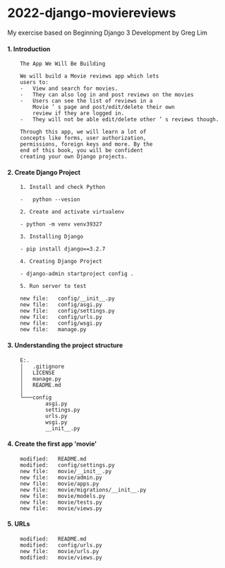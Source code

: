 # 2022-django-moviereviews
My exercise based on Beginning Django 3 Development by Greg Lim


#### 1. Introduction


        The App We Will Be Building

        We will build a Movie reviews app which lets
        users to:
        -	View and search for movies. 
        -	They can also log in and post reviews on the movies
        -	Users can see the list of reviews in a
	        Movie ’ s page and post/edit/delete their own
	        review if they are logged in. 
        -	They will not be able edit/delete other ’ s reviews though.

        Through this app, we will learn a lot of
        concepts like forms, user authorization,
        permissions, foreign keys and more. By the
        end of this book, you will be confident
        creating your own Django projects.


#### 2. Create Django Project


        1. Install and check Python

        - 	python --vesion

        2. Create and activate virtualenv

        - python -m venv venv39327

        3. Installing Django

        - pip install django==3.2.7

        4. Creating Django Project

        - django-admin startproject config .

        5. Run server to test

        new file:   config/__init__.py
        new file:   config/asgi.py
        new file:   config/settings.py
        new file:   config/urls.py
        new file:   config/wsgi.py
        new file:   manage.py


#### 3. Understanding the project structure

        E:.
        │   .gitignore
        │   LICENSE
        │   manage.py
        │   README.md
        │
        └───config
                asgi.py
                settings.py
                urls.py
                wsgi.py
                __init__.py


#### 4. Create the first app 'movie'

        modified:   README.md
        modified:   config/settings.py
        new file:   movie/__init__.py
        new file:   movie/admin.py
        new file:   movie/apps.py
        new file:   movie/migrations/__init__.py
        new file:   movie/models.py
        new file:   movie/tests.py
        new file:   movie/views.py


#### 5. URLs

        modified:   README.md
        modified:   config/urls.py
        new file:   movie/urls.py
        modified:   movie/views.py
